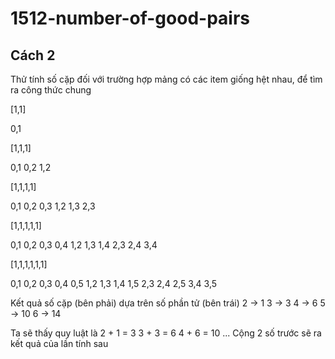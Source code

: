 # 1512-number-of-good-pairs 

## Cách 2

Thử tính số cặp đối với trường hợp mảng có các item giống hệt nhau, để tìm ra công thức chung

[1,1]

0,1

[1,1,1]

0,1
0,2
1,2

[1,1,1,1]

0,1
0,2
0,3
1,2
1,3
2,3

[1,1,1,1,1]

0,1
0,2
0,3
0,4
1,2
1,3
1,4
2,3
2,4
3,4

[1,1,1,1,1,1]

0,1
0,2
0,3
0,4
0,5
1,2
1,3
1,4
1,5
2,3
2,4
2,5
3,4
3,5

Kết quả số cặp (bên phải) dựa trên số phần tử (bên trái)
2 -> 1
3 -> 3
4 -> 6
5 -> 10
6 -> 14

Ta sẽ thấy quy luật là
2 + 1 = 3 
3 + 3 = 6
4 + 6 = 10
...
Cộng 2 số trước sẽ ra kết quả của lần tính sau